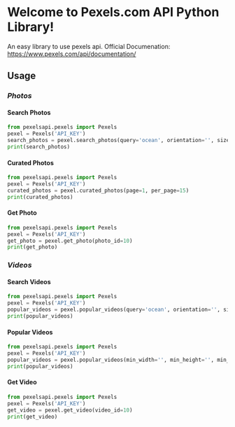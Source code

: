 # Welcome to Pexels.com API Python Library!

An easy library to use pexels api.
Official Documenation: https://www.pexels.com/api/documentation/

## Usage

### ***Photos***

  #### Search Photos

```python
from pexelsapi.pexels import Pexels
pexel = Pexels('API_KEY')
search_photos = pexel.search_photos(query='ocean', orientation='', size='', color='', locale='', page=1, per_page=15)
print(search_photos)
```
#### Curated Photos
```python
from pexelsapi.pexels import Pexels
pexel = Pexels('API_KEY')
curated_photos = pexel.curated_photos(page=1, per_page=15)
print(curated_photos)
```
#### Get Photo
```python
from pexelsapi.pexels import Pexels
pexel = Pexels('API_KEY')
get_photo = pexel.get_photo(photo_id=10)
print(get_photo)
```
### ***Videos***

#### Search Videos
```python
from pexelsapi.pexels import Pexels
pexel = Pexels('API_KEY')
popular_videos = pexel.popular_videos(query='ocean', orientation='', size='', color='', locale='', page=1, per_page=15)
print(popular_videos)
```
#### Popular Videos
```python
from pexelsapi.pexels import Pexels
pexel = Pexels('API_KEY')
popular_videos = pexel.popular_videos(min_width='', min_height='', min_duration='', max_duration='', page=1, per_page=15)
print(popular_videos)
```
#### Get Video
```python
from pexelsapi.pexels import Pexels
pexel = Pexels('API_KEY')
get_video = pexel.get_video(video_id=10)
print(get_video)
```